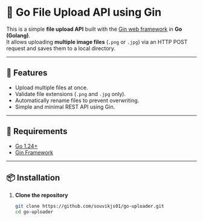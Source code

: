 # 📁 Go File Upload API using Gin

This is a simple **file upload API** built with the [Gin web framework](https://github.com/gin-gonic/gin) in **Go (Golang)**.  
It allows uploading **multiple image files** (`.png` or `.jpg`) via an HTTP POST request and saves them to a local directory.

---

## 🚀 Features

- Upload multiple files at once.
- Validate file extensions (`.png` and `.jpg` only).
- Automatically rename files to prevent overwriting.
- Simple and minimal REST API using Gin.

---

## 🧰 Requirements

- [Go 1.24+](https://go.dev/dl/)
- [Gin Framework](https://github.com/gin-gonic/gin)

---

## 📦 Installation

1. **Clone the repository**

   ```bash
   git clone https://github.com/souvikjs01/go-uploader.git
   cd go-uploader
